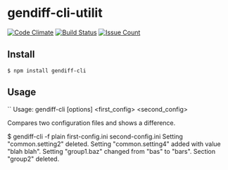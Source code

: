 # gendiff-cli-utilit
[![Code Climate](https://codeclimate.com/github/Leming1488/gendiff-cli/badges/gpa.svg)](https://codeclimate.com/github/Leming1488/gendiff-cli)
[![Build Status](https://travis-ci.org/Leming1488/gendiff-cli.svg?branch=master)](https://travis-ci.org/Leming1488/gendiff-cli)
[![Issue Count](https://codeclimate.com/github/Leming1488/gendiff-cli/badges/issue_count.svg)](https://codeclimate.com/github/Leming1488/gendiff-cli)
## Install

```
$ npm install gendiff-cli
```


## Usage

`` Usage: gendiff-cli [options] <first_config> <second_config>

   Compares two configuration files and shows a difference.
   
$ gendiff-cli -f plain first-config.ini second-config.ini
Setting "common.setting2" deleted.
Setting "common.setting4" added with value "blah blah".
Setting "group1.baz" changed from "bas" to "bars".
Section "group2" deleted.
```
